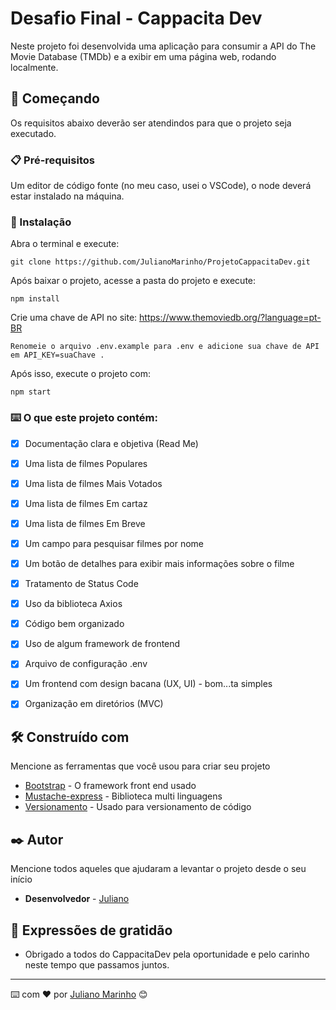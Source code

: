 # Desafio Final - Cappacita Dev

Neste projeto foi desenvolvida uma aplicação para consumir a API do The Movie Database (TMDb) e a exibir em uma página web, rodando localmente.

## 🚀 Começando

Os requisitos abaixo deverão ser atendindos para que o projeto seja executado.


### 📋 Pré-requisitos

Um editor de código fonte (no meu caso, usei o VSCode),
o node deverá estar instalado na máquina.

### 🔧 Instalação
Abra o terminal e execute:

```
git clone https://github.com/JulianoMarinho/ProjetoCappacitaDev.git
```
Após baixar o projeto, acesse a pasta do projeto e execute:

```
npm install
```
Crie uma chave de API no site: https://www.themoviedb.org/?language=pt-BR
```
Renomeie o arquivo .env.example para .env e adicione sua chave de API em API_KEY=suaChave .
```
Após isso, execute o projeto com:
```
npm start
```
### ⌨️ O que este projeto contém:

- [x] Documentação clara e objetiva (Read Me)
- [x] Uma lista de filmes Populares
- [x] Uma lista de filmes Mais Votados
- [x] Uma lista de filmes Em cartaz
- [x] Uma lista de filmes Em Breve
- [x] Um campo para pesquisar filmes por nome
- [x] Um botão de detalhes para exibir mais informações sobre o filme
- [x] Tratamento de Status Code
- [x] Uso da biblioteca Axios
- [x] Código bem organizado
- [x] Uso de algum framework de frontend
- [x] Arquivo de configuração .env
- [x] Um frontend com design bacana (UX, UI) - bom...ta simples
- [x] Organização em diretórios (MVC)


## 🛠️ Construído com

Mencione as ferramentas que você usou para criar seu projeto

* [Bootstrap](https://getbootstrap.com/) - O framework front end usado
* [Mustache-express](https://www.npmjs.com/package/mustache-express) - Biblioteca multi linguagens
* [Versionamento](https://github.com) - Usado para versionamento de código

## ✒️ Autor

Mencione todos aqueles que ajudaram a levantar o projeto desde o seu início

* **Desenvolvedor** - [Juliano](https://github.com/JulianoMarinho)

## 🎁 Expressões de gratidão

* Obrigado a todos do CappacitaDev pela oportunidade e pelo carinho neste tempo que passamos juntos.


---
⌨️ com ❤️ por [Juliano Marinho](https://www.linkedin.com/in/julianodevtiprod/) 😊